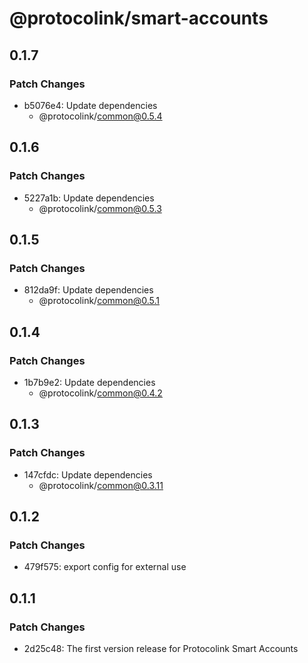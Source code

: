 # @protocolink/smart-accounts

## 0.1.7

### Patch Changes

- b5076e4: Update dependencies
  - @protocolink/common@0.5.4

## 0.1.6

### Patch Changes

- 5227a1b: Update dependencies
  - @protocolink/common@0.5.3

## 0.1.5

### Patch Changes

- 812da9f: Update dependencies
  - @protocolink/common@0.5.1

## 0.1.4

### Patch Changes

- 1b7b9e2: Update dependencies
  - @protocolink/common@0.4.2

## 0.1.3

### Patch Changes

- 147cfdc: Update dependencies
  - @protocolink/common@0.3.11

## 0.1.2

### Patch Changes

- 479f575: export config for external use

## 0.1.1

### Patch Changes

- 2d25c48: The first version release for Protocolink Smart Accounts
